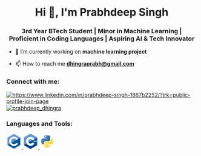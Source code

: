 <h1 align="center">Hi 👋, I'm Prabhdeep Singh</h1>
<h3 align="center">3rd Year BTech Student | Minor in Machine Learning | Proficient in Coding Languages | Aspiring AI & Tech Innovator</h3>

- 🔭 I’m currently working on **machine learning project**

- 📫 How to reach me **dhingraprabh@gmail.com**

<h3 align="left">Connect with me:</h3>
<p align="left">
<a href="https://www.linkedin.com/in/prabhdeep-singh-1867b2252/?trk=public-profile-join-page" target="blank"><img align="center" src="https://raw.githubusercontent.com/rahuldkjain/github-profile-readme-generator/master/src/images/icons/Social/linked-in-alt.svg" alt="https://www.linkedin.com/in/prabhdeep-singh-1867b2252/?trk=public-profile-join-page" height="30" width="40" /></a>
<a href="https://instagram.com/prabhdeep_dhingra" target="blank"><img align="center" src="https://raw.githubusercontent.com/rahuldkjain/github-profile-readme-generator/master/src/images/icons/Social/instagram.svg" alt="prabhdeep_dhingra" height="30" width="40" /></a>
</p>

<h3 align="left">Languages and Tools:</h3>
<p align="left"> <a href="https://www.cprogramming.com/" target="_blank" rel="noreferrer"> <img src="https://raw.githubusercontent.com/devicons/devicon/master/icons/c/c-original.svg" alt="c" width="40" height="40"/> </a> <a href="https://www.w3schools.com/cpp/" target="_blank" rel="noreferrer"> <img src="https://raw.githubusercontent.com/devicons/devicon/master/icons/cplusplus/cplusplus-original.svg" alt="cplusplus" width="40" height="40"/> </a> <a href="https://www.python.org" target="_blank" rel="noreferrer"> <img src="https://raw.githubusercontent.com/devicons/devicon/master/icons/python/python-original.svg" alt="python" width="40" height="40"/> </a> </p>

